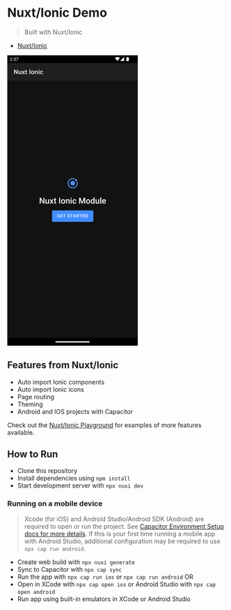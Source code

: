 # Nuxt/Ionic Demo

> Built with Nuxt/Ionic

- [Nuxt/Ionic](https://ionic.nuxtjs.org/)

<img src="/androidscreenshot.png" width=300>

## Features from Nuxt/Ionic

- Auto import Ionic components
- Auto import Ionic icons
- Page routing
- Theming
- Android and IOS projects with Capacitor

Check out the [Nuxt/Ionic Playground](https://stackblitz.com/github/nuxt-modules/ionic/tree/main/playground) for examples of more features available.

## How to Run

- Clone this repository
- Install dependencies using `npm install`
- Start development server with `npx nuxi dev`

### Running on a mobile device

> Xcode (for iOS) and Android Studio/Android SDK (Android) are required to open or run the project. See [Capacitor Environment Setup docs for more details](https://capacitorjs.com/docs/getting-started/environment-setup). If this is your first time running a mobile app with Android Studio, additional configuration may be required to use `npx cap run android`.

- Create web build with `npx nuxi generate`
- Sync to Capacitor with `npx cap sync`
- Run the app with `npx cap run ios` or `npx cap run android` OR
- Open in XCode with `npx cap open ios` or Android Studio with `npx cap open android`
- Run app using built-in emulators in XCode or Android Studio
